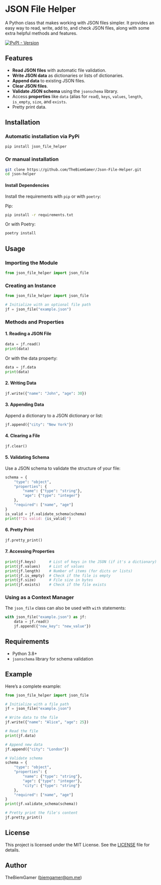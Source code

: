 # JSON File Helper

A Python class that makes working with JSON files simpler. It provides an easy way to read, write, add to, and check JSON files, along with some extra helpful methods and features.

[![PyPI - Version](https://img.shields.io/pypi/v/json_file_helper?style=flat&logo=python)](https://pypi.org/project/json_file_helper/)

## Features

- **Read JSON files** with automatic file validation.
- **Write JSON data** as dictionaries or lists of dictionaries.
- **Append data** to existing JSON files.
- **Clear JSON files**.
- **Validate JSON schema** using the `jsonschema` library.
- Access **properties** like `data` (alias for `read`), `keys`, `values`, `length`, `is_empty`, `size`, and `exists`.
- Pretty print data.

## Installation

### Automatic installation via PyPi
```bash
pip install json_file_helper
```

### Or manual installation
```bash
git clone https://github.com/TheBiemGamer/Json-File-Helper.git
cd json-helper
```

#### Install Dependencies
Install the requirements with `pip` or with `poetry`:

Pip:
```bash
pip install -r requirements.txt
```

Or with Poetry:
```bash
poetry install
```

## Usage

### Importing the Module
```python
from json_file_helper import json_file
```

### Creating an Instance
```python
from json_file_helper import json_file

# Initialize with an optional file path
jf = json_file("example.json")
```

### Methods and Properties

#### **1. Reading a JSON File**
```python
data = jf.read()
print(data)
```

Or with the data property:
```python
data = jf.data
print(data)
```

#### **2. Writing Data**
```python
jf.write({"name": "John", "age": 30})
```

#### **3. Appending Data**
Append a dictionary to a JSON dictionary or list:
```python
jf.append({"city": "New York"})
```

#### **4. Clearing a File**
```python
jf.clear()
```

#### **5. Validating Schema**
Use a JSON schema to validate the structure of your file:
```python
schema = {
    "type": "object",
    "properties": {
        "name": {"type": "string"},
        "age": {"type": "integer"}
    },
    "required": ["name", "age"]
}
is_valid = jf.validate_schema(schema)
print(f"Is valid: {is_valid}")
```

#### **6. Pretty Print**
```python
jf.pretty_print()
```

#### **7. Accessing Properties**
```python
print(jf.keys)      # List of keys in the JSON (if it's a dictionary)
print(jf.values)    # List of values
print(jf.length)    # Number of items (for dicts or lists)
print(jf.is_empty)  # Check if the file is empty
print(jf.size)      # File size in bytes
print(jf.exists)    # Check if the file exists
```

### Using as a Context Manager
The `json_file` class can also be used with `with` statements:
```python
with json_file("example.json") as jf:
    data = jf.read()
    jf.append({"new_key": "new_value"})
```

## Requirements

- Python 3.8+
- `jsonschema` library for schema validation

## Example

Here’s a complete example:
```python
from json_file_helper import json_file

# Initialize with a file path
jf = json_file("example.json")

# Write data to the file
jf.write({"name": "Alice", "age": 25})

# Read the file
print(jf.data)

# Append new data
jf.append({"city": "London"})

# Validate schema
schema = {
    "type": "object",
    "properties": {
        "name": {"type": "string"},
        "age": {"type": "integer"},
        "city": {"type": "string"}
    },
    "required": ["name", "age"]
}
print(jf.validate_schema(schema))

# Pretty print the file's content
jf.pretty_print()
```

## License

This project is licensed under the MIT License. See the [LICENSE](https://github.com/TheBiemGamer/JsonFileHelper/blob/main/LICENSE) file for details.

## Author

TheBiemGamer ([biemgamer@pm.me](mailto:biemgamer@pm.me))
